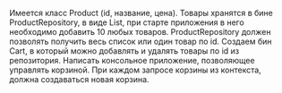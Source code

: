 Имеется класс Product (id, название, цена). 
Товары хранятся в бине ProductRepository, в виде List,
при старте приложения в него необходимо добавить 10 любых товаров. 
ProductRepository должен позволять получить весь список или один товар по id. 
Создаем бин Cart, в который можно добавлять и удалять товары по id из репозитория. 
Написать консольное приложение, позволяющее управлять корзиной. 
При каждом запросе корзины из контекста, должна создаваться новая корзина.

